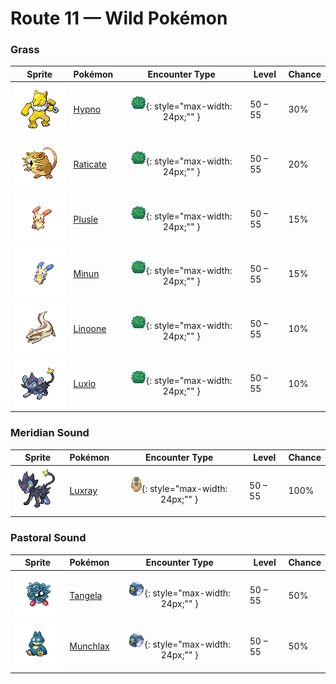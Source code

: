 # Route 11 — Wild Pokémon

### Grass

| Sprite | Pokémon | Encounter Type | Level | Chance |
|:------:|---------|:--------------:|-------|--------|
| ![Hypno](../../assets/sprites/hypno/front.gif "Hypno: Always holding a pendulum that it swings at a steady rhythm, it causes drowsiness in anyone nearby.") | [Hypno](../../pokemon/hypno.md) | ![Grass](../../assets/encounter_types/grass.png "Grass"){: style="max-width: 24px;"" }| 50 – 55 | 30% |
| ![Raticate](../../assets/sprites/raticate/front.gif "Raticate: Its whiskers help it to maintain balance. Its fangs never stop growing, so it gnaws to pare them down.") | [Raticate](../../pokemon/raticate.md) | ![Grass](../../assets/encounter_types/grass.png "Grass"){: style="max-width: 24px;"" }| 50 – 55 | 20% |
| ![Plusle](../../assets/sprites/plusle/front.gif "Plusle: It absorbs electricity from telephone poles. It shorts out its body to create crackling noises.") | [Plusle](../../pokemon/plusle.md) | ![Grass](../../assets/encounter_types/grass.png "Grass"){: style="max-width: 24px;"" }| 50 – 55 | 15% |
| ![Minun](../../assets/sprites/minun/front.gif "Minun: Exposure to electricity from MINUN and PLUSLE promotes blood circulation and relaxes muscles.") | [Minun](../../pokemon/minun.md) | ![Grass](../../assets/encounter_types/grass.png "Grass"){: style="max-width: 24px;"" }| 50 – 55 | 15% |
| ![Linoone](../../assets/sprites/linoone/front.gif "Linoone: When running in a straight line, it can easily top 60 miles an hour. It has a tough time with curved roads.") | [Linoone](../../pokemon/linoone.md) | ![Grass](../../assets/encounter_types/grass.png "Grass"){: style="max-width: 24px;"" }| 50 – 55 | 10% |
| ![Luxio](../../assets/sprites/luxio/front.gif "Luxio: By gathering their tails together, they collectively generate powerful electricity from their claws.") | [Luxio](../../pokemon/luxio.md) | ![Grass](../../assets/encounter_types/grass.png "Grass"){: style="max-width: 24px;"" }| 50 – 55 | 10% |

### Meridian Sound

| Sprite | Pokémon | Encounter Type | Level | Chance |
|:------:|---------|:--------------:|-------|--------|
| ![Luxray](../../assets/sprites/luxray/front.gif "Luxray: LUXRAY’s ability to see through objects comes in handy when it’s scouting for danger.") | [Luxray](../../pokemon/luxray.md) | ![Meridian Sound](../../assets/encounter_types/meridian_sound.png "Meridian Sound"){: style="max-width: 24px;"" }| 50 – 55 | 100% |

### Pastoral Sound

| Sprite | Pokémon | Encounter Type | Level | Chance |
|:------:|---------|:--------------:|-------|--------|
| ![Tangela](../../assets/sprites/tangela/front.gif "Tangela: It tangles any moving thing with its vines. Their subtle shaking is ticklish if you get ensnared.") | [Tangela](../../pokemon/tangela.md) | ![Pastoral Sound](../../assets/encounter_types/pastoral_sound.png "Pastoral Sound"){: style="max-width: 24px;"" }| 50 – 55 | 50% |
| ![Munchlax](../../assets/sprites/munchlax/front.gif "Munchlax: It conceals food under the long fur on its body. It carts around this food stash and swallows it without chewing.") | [Munchlax](../../pokemon/munchlax.md) | ![Pastoral Sound](../../assets/encounter_types/pastoral_sound.png "Pastoral Sound"){: style="max-width: 24px;"" }| 50 – 55 | 50% |

